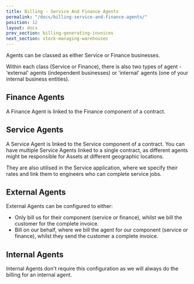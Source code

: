```yaml
---
title: Billing - Service And Finance Agents
permalink: "/docs/billing-service-and-finance-agents/"
position: 12
layout: docs
prev_section: billing-generating-invoices
next_section: stock-managing-warehouses
---
```


Agents can be classed as either Service or Finance businesses.

Within each class (Service or Finance), there is also two types of agent - 'external' agents (independent businesses) or 'internal' agents (one of your internal business entities).

## Finance Agents

A Finance Agent is linked to the Finance component of a contract.

## Service Agents

A Service Agent is linked to the Service component of a contract. You can have multiple Service Agents linked to a single contract, as different agents might be responsible for Assets at different geographic locations.

They are also utilised in the Service application, where we specify their rates and link them to engineers who can complete service jobs.

## External Agents

External Agents can be configured to either:

* Only bill us for their component (service or finance), whilst we bill the customer for the complete invoice.
* Bill on our behalf, where we bill the agent for our component (service or finance), whilst they send the customer a complete invoice.

## Internal Agents

Internal Agents don't require this configuration as we will always do the billing for an internal agent.
